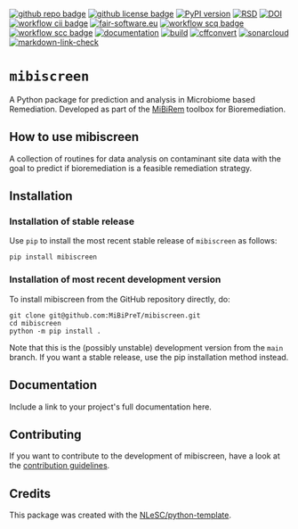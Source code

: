 [![github repo badge](https://img.shields.io/badge/github-repo-000.svg?logo=github&labelColor=gray&color=blue)](https://github.com/MiBiPreT/mibiscreen)
[![github license badge](https://img.shields.io/github/license/MiBiPreT/mibiscreen)](https://github.com/MiBiPreT/mibiscreen)
[![PyPI version](https://badge.fury.io/py/mibiscreen.svg)](https://badge.fury.io/py/mibiscreen)
[![RSD](https://img.shields.io/badge/rsd-mibiscreen-00a3e3.svg)](https://www.research-software.nl/software/mibiscreen)
[![DOI](https://zenodo.org/badge/DOI/10.5281/zenodo.10878799.svg)](https://doi.org/10.5281/zenodo.10878799)
[![workflow cii badge](https://bestpractices.coreinfrastructure.org/projects/8711/badge)](https://bestpractices.coreinfrastructure.org/projects/8711)
[![fair-software.eu](https://img.shields.io/badge/fair--software.eu-%E2%97%8F%20%20%E2%97%8F%20%20%E2%97%8F%20%20%E2%97%8F%20%20%E2%97%8F-green)](https://fair-software.eu)
[![workflow scq badge](https://sonarcloud.io/api/project_badges/measure?project=MiBiPreT_MiBiPreT&metric=alert_status)](https://sonarcloud.io/dashboard?id=MiBiPreT_MiBiPreT)
[![workflow scc badge](https://sonarcloud.io/api/project_badges/measure?project=MiBiPreT_MiBiPreT&metric=coverage)](https://sonarcloud.io/dashboard?id=MiBiPreT_MiBiPreT)
[![documentation](https://github.com/MiBiPreT/mibiscreen/actions/workflows/documentation-deploy.yml/badge.svg)](https://mibipret.github.io/mibiscreen)
[![build](https://github.com/MiBiPreT/mibiscreen/actions/workflows/build.yml/badge.svg)](https://github.com/MiBiPreT/mibiscreen/actions/workflows/build.yml)
[![cffconvert](https://github.com/MiBiPreT/mibiscreen/actions/workflows/cffconvert.yml/badge.svg)](https://github.com/MiBiPreT/mibiscreen/actions/workflows/cffconvert.yml)
[![sonarcloud](https://github.com/MiBiPreT/mibiscreen/actions/workflows/sonarcloud.yml/badge.svg)](https://github.com/MiBiPreT/mibiscreen/actions/workflows/sonarcloud.yml)
[![markdown-link-check](https://github.com/MiBiPreT/mibiscreen/actions/workflows/markdown-link-check.yml/badge.svg)](https://github.com/MiBiPreT/mibiscreen/actions/workflows/markdown-link-check.yml)

# `mibiscreen`

A Python package for prediction and analysis in Microbiome based Remediation. Developed as part of the [MiBiRem](https://www.mibirem.eu/) toolbox for Bioremediation.

## How to use mibiscreen

A collection of routines for data analysis on contaminant site data with the goal to predict if bioremediation is a feasible remediation strategy.

## Installation

### Installation of stable release

Use `pip` to install the most recent stable release of `mibiscreen` as follows:

```console
pip install mibiscreen
```

### Installation of most recent development version

To install mibiscreen from the GitHub repository directly, do:

```console
git clone git@github.com:MiBiPreT/mibiscreen.git
cd mibiscreen
python -m pip install .
```

Note that this is the (possibly unstable) development version from the `main` branch. If you want a stable release, use the pip installation method instead.

## Documentation

Include a link to your project's full documentation here.

## Contributing

If you want to contribute to the development of mibiscreen,
have a look at the [contribution guidelines](CONTRIBUTING.md).

## Credits

This package was created with the [NLeSC/python-template](https://github.com/NLeSC/python-template).
